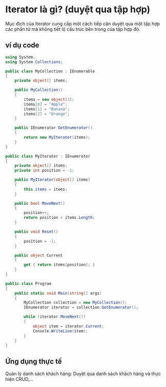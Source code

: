 # Iterator là gì? (duyệt qua tập hợp)
Mục đích của Iterator cung cấp một cách tiếp cận duyệt qua một tập hợp các phần tử mà không tiết lộ cấu trúc bên trong của tập hợp đó.
## ví dụ code
```csharp
using System;
using System.Collections;

public class MyCollection : IEnumerable
{
    private object[] items;

    public MyCollection()
    {
        items = new object[3];
        items[0] = "Apple";
        items[1] = "Banana";
        items[2] = "Orange";
    }

    public IEnumerator GetEnumerator()
    {
        return new MyIterator(items);
    }
}

public class MyIterator : IEnumerator
{
    private object[] items;
    private int position = -1;

    public MyIterator(object[] items)
    {
        this.items = items;
    }

    public bool MoveNext()
    {
        position++;
        return position < items.Length;
    }

    public void Reset()
    {
        position = -1;
    }

    public object Current
    {
        get { return items[position]; }
    }
}

public class Program
{
    public static void Main(string[] args)
    {
        MyCollection collection = new MyCollection();
        IEnumerator iterator = collection.GetEnumerator();

        while (iterator.MoveNext())
        {
            object item = iterator.Current;
            Console.WriteLine(item);
        }
    }
}

```
## Ứng dụng thực tế
Quản lý danh sách khách hàng: Duyệt qua danh sách khách hàng và thực hiện CRUD,...